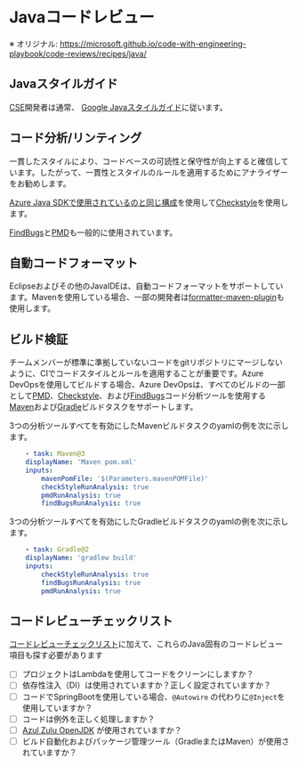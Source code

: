 # Javaコードレビュー

※ オリジナル: https://microsoft.github.io/code-with-engineering-playbook/code-reviews/recipes/java/

## Javaスタイルガイド

[CSE](../../CSE.md)開発者は通常、 [Google Javaスタイルガイド](https://google.github.io/styleguide/javaguide.html)に従います。

## コード分​​析/リンティング

一貫したスタイルにより、コードベースの可読性と保守性が向上すると確信しています。したがって、一貫性とスタイルのルールを適用するためにアナライザーをお勧めします。

[Azure Java SDKで使用されているのと同じ構成](https://github.com/Azure/azure-sdk-for-java/blob/master/eng/code-quality-reports/src/main/resources/checkstyle/checkstyle.xml)を使用して[Checkstyle](https://github.com/checkstyle/checkstyle)を使用します。

[FindBugs](http://findbugs.sourceforge.net/)と[PMD](https://pmd.github.io/)も一般的に使用されています。

## 自動コードフォーマット

Eclipseおよびその他のJavaIDEは、自動コードフォーマットをサポートしています。Mavenを使用している場合、一部の開発者は[formatter-maven-plugin](https://github.com/revelc/formatter-maven-plugin)も使用します。

## ビルド検証

チームメンバーが標準に準拠していないコードをgitリポジトリにマージしないように、CIでコードスタイルとルールを適用することが重要です。Azure DevOpsを使用してビルドする場合、Azure DevOpsは、すべてのビルドの一部として[PMD](https://pmd.github.io/)、[Checkstyle](https://checkstyle.sourceforge.io/)、および[FindBugs](http://findbugs.sourceforge.net/)コード分析ツールを使用する[Maven](https://docs.microsoft.com/azure/devops/pipelines/tasks/build/maven?view=azure-devops)および[Gradle](https://docs.microsoft.com/azure/devops/pipelines/tasks/build/gradle?view=azure-devops)ビルドタスクをサポートします。

3つの分析ツールすべてを有効にしたMavenビルドタスクのyamlの例を次に示します。

```yaml
    - task: Maven@3
    displayName: 'Maven pom.xml'
    inputs:
        mavenPomFile: '$(Parameters.mavenPOMFile)'
        checkStyleRunAnalysis: true
        pmdRunAnalysis: true
        findBugsRunAnalysis: true
```

3つの分析ツールすべてを有効にしたGradleビルドタスクのyamlの例を次に示します。

```yaml
    - task: Gradle@2
    displayName: 'gradlew build'
    inputs:
        checkStyleRunAnalysis: true
        findBugsRunAnalysis: true
        pmdRunAnalysis: true
```

## コードレビューチェックリスト

[コードレビューチェックリスト](../process-guidance/reviewer-guidance.md)に加えて、これらのJava固有のコードレビュー項目も探す必要があります

* [ ] プロジェクトはLambdaを使用してコードをクリーンにしますか？
* [ ] 依存性注入（DI）は使用されていますか？正しく設定されていますか？
* [ ] コードでSpringBootを使用している場合、`@Autowire` の代わりに`@Inject`を使用していますか？
* [ ] コードは例外を正しく処理しますか？
* [ ] [Azul Zulu OpenJDK](https://docs.microsoft.com/en-us/java/azure/jdk/java-jdk-install?view=azure-java-stable) が使用されていますか？
* [ ] ビルド自動化およびパッケージ管理ツール（GradleまたはMaven）が使用されていますか？